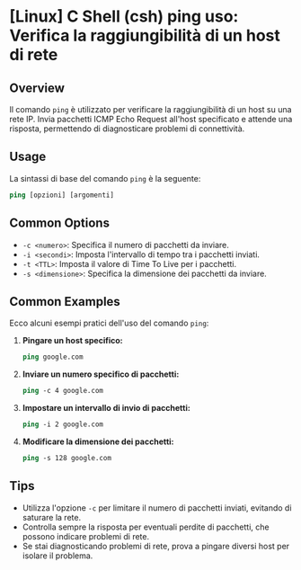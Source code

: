 # [Linux] C Shell (csh) ping uso: Verifica la raggiungibilità di un host di rete

## Overview
Il comando `ping` è utilizzato per verificare la raggiungibilità di un host su una rete IP. Invia pacchetti ICMP Echo Request all'host specificato e attende una risposta, permettendo di diagnosticare problemi di connettività.

## Usage
La sintassi di base del comando `ping` è la seguente:

```csh
ping [opzioni] [argomenti]
```

## Common Options
- `-c <numero>`: Specifica il numero di pacchetti da inviare.
- `-i <secondi>`: Imposta l'intervallo di tempo tra i pacchetti inviati.
- `-t <TTL>`: Imposta il valore di Time To Live per i pacchetti.
- `-s <dimensione>`: Specifica la dimensione dei pacchetti da inviare.

## Common Examples
Ecco alcuni esempi pratici dell'uso del comando `ping`:

1. **Pingare un host specifico:**
   ```csh
   ping google.com
   ```

2. **Inviare un numero specifico di pacchetti:**
   ```csh
   ping -c 4 google.com
   ```

3. **Impostare un intervallo di invio di pacchetti:**
   ```csh
   ping -i 2 google.com
   ```

4. **Modificare la dimensione dei pacchetti:**
   ```csh
   ping -s 128 google.com
   ```

## Tips
- Utilizza l'opzione `-c` per limitare il numero di pacchetti inviati, evitando di saturare la rete.
- Controlla sempre la risposta per eventuali perdite di pacchetti, che possono indicare problemi di rete.
- Se stai diagnosticando problemi di rete, prova a pingare diversi host per isolare il problema.